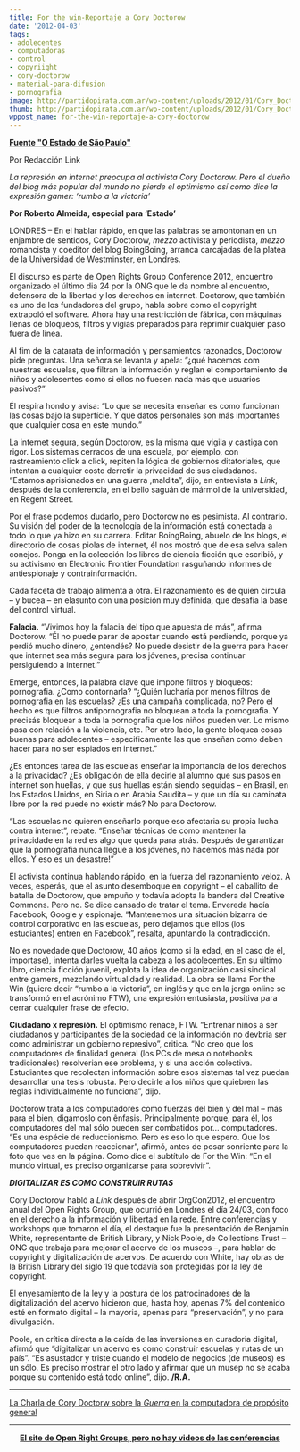 ```yaml
---
title: For the win-Reportaje a Cory Doctorow
date: '2012-04-03'
tags:
- adolecentes
- computadoras
- control
- copyriight
- cory-doctorow
- material-para-difusion
- pornografia
image: http://partidopirata.com.ar/wp-content/uploads/2012/01/Cory_Doctorow_in_Borough_Market.jpg
thumb: http://partidopirata.com.ar/wp-content/uploads/2012/01/Cory_Doctorow_in_Borough_Market-150x150.jpg
wppost_name: for-the-win-reportaje-a-cory-doctorow
---
```


<strong><a href="http://blogs.estadao.com.br/link/for-the-win/" target="_blank">Fuente "O Estado de São Paulo"</a></strong>

Por Redacción Link

<em>La represión en internet preocupa al activista Cory Doctorow. Pero el dueño del blog más popular del mundo no pierde el optimismo así como dice la expresión gamer: ‘rumbo a la victoria’</em>

<strong>Por Roberto Almeida, especial para ‘Estado’</strong>

LONDRES – En el hablar rápido, en que las palabras se amontonan en un enjambre de sentidos, Cory Doctorow, <em>mezzo</em> activista y periodista, <em>mezzo</em> romancista y coeditor del blog BoingBoing, arranca carcajadas de la platea de la Universidad de Westminster, en Londres.

El discurso es parte de Open Rights Group Conference 2012, encuentro organizado el último dia 24 por la ONG que le da nombre al encuentro, defensora de la libertad y los derechos en internet. Doctorow, que también es uno de los fundadores del grupo, habla sobre como el copyright extrapoló el software. Ahora hay una restricción de fábrica, con máquinas llenas de bloqueos, filtros y vigias preparados para reprimir cualquier paso fuera de línea.

Al fim de la catarata de información y pensamientos razonados, Doctorow pide preguntas. Una señora se levanta y apela: “¿qué hacemos com nuestras escuelas, que filtran la información y reglan el comportamiento de niños y adolesentes como si ellos no fuesen nada más que usuarios pasivos?”

Él respira hondo y avisa: “Lo que se necesita enseñar es como funcionan las cosas bajo la superfície. Y que datos personales son más importantes que cualquier cosa en este mundo.”

La internet segura, según Doctorow, es la misma que vigila y castiga con rigor. Los sistemas cerrados de una escuela, por ejemplo, con rastreamiento click a click, repiten la lógica de gobiernos ditatoriales, que intentan a cualquier costo derretir la privacidad de sus ciudadanos. “Estamos aprisionados en una guerra ,maldita”, dijo, en entrevista a <em>Link</em>, después de la conferencia, en el bello saguán de mármol de la universidad, en Regent Street.

Por el frase podemos dudarlo, pero Doctorow no es pesimista. Al contrario. Su visión del poder de la tecnologia de la información está conectada a todo lo que ya hizo en su carrera. Editar BoingBoing, abuelo de los blogs, el directorio de cosas piolas de internet, él nos mostró que de esa selva salen conejos. Ponga en la colección los libros de ciencia ficción que escribió, y su activismo en Electronic Frontier Foundation rasguñando informes de antiespionaje y contrainformación.

Cada faceta de trabajo alimenta a otra. El razonamiento es de quien circula – y bucea – en elasunto con una posición muy definida, que desafia la base del control virtual.

<strong>Falacia.</strong> “Vivimos hoy la falacia del tipo que apuesta de más”, afirma Doctorow. “Él no puede parar de apostar cuando está perdiendo, porque ya perdió mucho dinero, ¿entendés? No puede desistir de la guerra para hacer que internet sea más segura para los jóvenes, precisa continuar persiguiendo a internet.”

Emerge, entonces, la palabra clave que impone filtros y bloqueos: pornografia. ¿Como contornarla? “¿Quién lucharía por menos filtros de pornografia en las escuelas? ¿Es una campaña complicada, no? Pero el hecho es que filtros antipornografia no bloquean a toda la pornografia. Y precisás bloquear a toda la pornografia que los niños pueden ver. Lo mismo pasa con relación a la violencia, etc. Por otro lado, la gente bloquea cosas buenas para adolecentes – especificamente las que enseñan como deben hacer para no ser espiados en internet.”

¿Es entonces tarea de las escuelas enseñar la importancia de los derechos a la privacidad? ¿Es obligación de ella decirle al alumno que sus pasos en internet son huellas, y que sus huellas están siendo seguidas – en Brasil, en los Estados Unidos, en Siria o en Arabia Saudita – y que un día su caminata libre por la red puede no existir más? No para Doctorow.

“Las escuelas no quieren enseñarlo porque eso afectaria su propia lucha contra internet”, rebate. “Enseñar técnicas de como mantener la privacidade en la red es algo que queda para atrás. Después de garantizar que la pornografia nunca llegue a los jóvenes, no hacemos más nada por ellos. Y eso es un desastre!”

El activista continua hablando rápido, en la fuerza del razonamiento veloz. A veces, esperás, que el asunto desemboque en copyright – el caballito de batalla de Doctorow, que empuño y todavía adopta la bandera del Creative Commons. Pero no. Se dice cansado de tratar el tema. Envereda hacía Facebook, Google y espionaje. “Mantenemos una situación bizarra de control corporativo en las escuelas, pero dejamos que ellos (los estudiantes) entren en Facebook”, resalta, apuntando la contradicción.

No es novedade que Doctorow, 40 años (como si la edad, en el caso de él, importase), intenta darles vuelta la cabeza a los adolecentes. En su último libro, ciencia ficción juvenil, explota la idea de organización casi sindical entre gamers, mezclando virtualidad y realidad. La obra se llama For the Win (quiere decir “rumbo a la victoria”, en inglés y que en la jerga online se transformó en el acrónimo FTW), una expresión entusiasta, positiva para cerrar cualquier frase de efecto.

<strong>Ciudadano x represión.</strong> El optimismo renace, FTW. “Entrenar niños a ser ciudadanos y participantes de la sociedad de la información no devbria ser como administrar un gobierno represivo”, critica. “No creo que los computadores de finalidad general (los PCs de mesa o notebooks tradicionales) resolverian ese problema, y si una acción colectiva. Estudiantes que recolectan información sobre esos sistemas tal vez puedan desarrollar una tesis robusta. Pero decirle a los niños que quiebren las reglas individualmente no funciona”, dijo.

Doctorow trata a los computadores como fuerzas del bien y del mal – más para el bien, digámoslo con ênfasis. Principalmente porque, para él, los computadores del mal sólo pueden ser combatidos por… computadores. “Es una espécie de reduccionismo. Pero es eso lo que espero. Que los computadores puedan reaccionar”, afirmó, antes de posar sonriente para la foto que ves en la página. Como dice el subtítulo de For the Win: “En el mundo virtual, es preciso organizarse para sobrevivir”.

<strong><em>DIGITALIZAR ES COMO CONSTRUIR RUTAS</em></strong>

Cory Doctorow habló a <em>Link</em> después de abrir OrgCon2012, el encuentro anual del Open Rights Group, que ocurrió en Londres el día 24/03, con foco en el derecho a la información y libertad en la rede. Entre conferencias y workshops que tomaron el día, el destaque fue la presentación de Benjamin White, representante de British Library, y Nick Poole, de Collections Trust – ONG que trabaja para mejorar el acervo de los museos –, para hablar de copyright y digitalización de acervos. De acuerdo con White, hay obras de la British Library del siglo 19 que todavía son protegidas por la ley de copyright.

El enyesamiento de la ley y la postura de los patrocinadores de la digitalización del acervo hicieron que, hasta hoy, apenas 7% del contenido esté en formato digital – la mayoria, apenas para “preservación”, y no para divulgación.

Poole, en crítica directa a la caída de las inversiones en curadoria digital, afirmó que “digitalizar un acervo es como construir escuelas y rutas de un país”. “Es asustador y triste cuando el modelo de negocios (de museos) es un sólo. Es preciso mostrar el otro lado y afirmar que un musep no se acaba porque su contenido está todo online”, dijo. <strong>/R.A.</strong>

<hr />

<a href="http://partidopirata.com.ar/2702/cory-doctorow-la-inminente-guerra-en-la-computadora-de-proposito-general">La Charla de Cory Doctorw sobre la <em>Guerra </em> en la computadora de propósito general</a>

<hr />
<p style="text-align: center;"><strong><a href="http://www.openrightsgroup.org/orgcon-2012" target="_blank">El site de Open Right Groups, pero no hay videos de las conferencias</a></strong></p>
